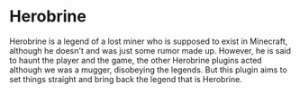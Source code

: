 Herobrine
====================
Herobrine is a legend of a lost miner who is supposed to exist in Minecraft, although he doesn't and was just some rumor made up. However, he is said to haunt the player and the game, the other Herobrine plugins acted although we was a mugger, disobeying the legends. But this plugin aims to set things straight and bring back the legend that is Herobrine.